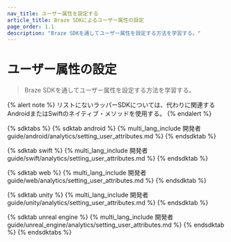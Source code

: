 ```yaml
---
nav_title: ユーザー属性を設定する
article_title: Braze SDKによるユーザー属性の設定
page_order: 1.1
description: "Braze SDKを通してユーザー属性を設定する方法を学習する。"
---
```


# ユーザー属性の設定

> Braze SDKを通してユーザー属性を設定する方法を学習する。

{% alert note %}
リストにないラッパーSDKについては、代わりに関連するAndroidまたはSwiftのネイティブ・メソッドを使用する。
{% endalert %}

{% sdktabs %}
{% sdktab android %}
{% multi_lang_include 開発者guide/android/analytics/setting_user_attributes.md %}
{% endsdktab %}

{% sdktab swift %}
{% multi_lang_include 開発者guide/swift/analytics/setting_user_attributes.md %}
{% endsdktab %}

{% sdktab web %}
{% multi_lang_include 開発者guide/web/analytics/setting_user_attributes.md %}
{% endsdktab %}

{% sdktab unity %}
{% multi_lang_include 開発者guide/unity/analytics/setting_user_attributes.md %}
{% endsdktab %}

{% sdktab unreal engine %}
{% multi_lang_include 開発者guide/unreal_engine/analytics/setting_user_attributes.md %}
{% endsdktab %}
{% endsdktabs %}
